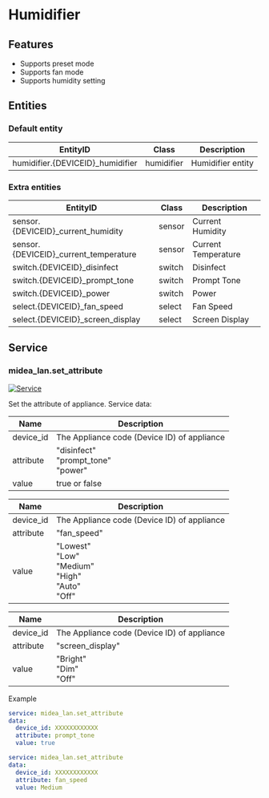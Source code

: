 # Humidifier

## Features

- Supports preset mode
- Supports fan mode
- Supports humidity setting

## Entities

### Default entity

| EntityID                          | Class      | Description       |
| --------------------------------- | ---------- | ----------------- |
| humidifier.{DEVICEID}\_humidifier | humidifier | Humidifier entity |

### Extra entities

| EntityID                               | Class  | Description         |
| -------------------------------------- | ------ | ------------------- |
| sensor.{DEVICEID}\_current_humidity    | sensor | Current Humidity    |
| sensor.{DEVICEID}\_current_temperature | sensor | Current Temperature |
| switch.{DEVICEID}\_disinfect           | switch | Disinfect           |
| switch.{DEVICEID}\_prompt_tone         | switch | Prompt Tone         |
| switch.{DEVICEID}\_power               | switch | Power               |
| select.{DEVICEID}\_fan_speed           | select | Fan Speed           |
| select.{DEVICEID}\_screen_display      | select | Screen Display      |

## Service

### midea_lan.set_attribute

[![Service](https://my.home-assistant.io/badges/developer_call_service.svg)](https://my.home-assistant.io/redirect/developer_call_service/?service=midea_lan.set_attribute)

Set the attribute of appliance. Service data:

| Name      | Description                                 |
| --------- | ------------------------------------------- |
| device_id | The Appliance code (Device ID) of appliance |
| attribute | "disinfect"<br/>"prompt_tone"<br/>"power"   |
| value     | true or false                               |

| Name      | Description                                                     |
| --------- | --------------------------------------------------------------- |
| device_id | The Appliance code (Device ID) of appliance                     |
| attribute | "fan_speed"                                                     |
| value     | "Lowest"<br/>"Low"<br/>"Medium"<br/>"High"<br/>"Auto"<br/>"Off" |

| Name      | Description                                 |
| --------- | ------------------------------------------- |
| device_id | The Appliance code (Device ID) of appliance |
| attribute | "screen_display"                            |
| value     | "Bright"<br/>"Dim"<br/>"Off"                |

Example

```yaml
service: midea_lan.set_attribute
data:
  device_id: XXXXXXXXXXXX
  attribute: prompt_tone
  value: true
```

```yaml
service: midea_lan.set_attribute
data:
  device_id: XXXXXXXXXXXX
  attribute: fan_speed
  value: Medium
```
